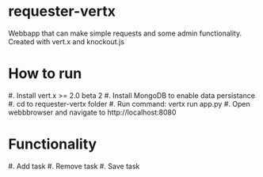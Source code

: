 requester-vertx
===============

Webbapp that can make simple requests and some admin functionality. Created with vert.x and knockout.js



How to run
==========

#. Install vert.x >= 2.0 beta 2
#. Install MongoDB to enable data persistance
#. cd to requester-vertx folder
#. Run command: vertx run app.py
#. Open webbbrowser and navigate to http://localhost:8080



Functionality
=============

#. Add task
#. Remove task
#. Save task

